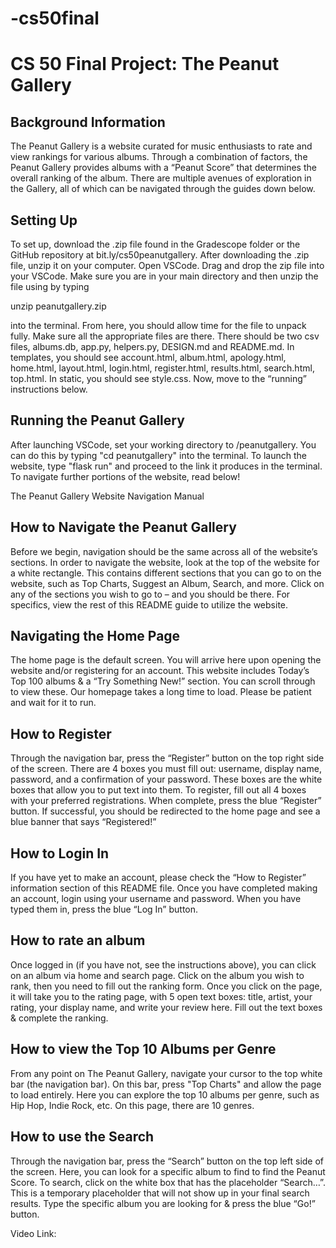 # -cs50final

# CS 50 Final Project: The Peanut Gallery #

## Background Information ##

The Peanut Gallery is a website curated for music enthusiasts to rate and view rankings for various albums. Through a combination of factors, the Peanut Gallery provides albums with a “Peanut Score” that determines the overall ranking of the album. There are multiple avenues of exploration in the Gallery, all of which can be navigated through the guides down below. 

## Setting Up ## 

To set up, download the .zip file found in the Gradescope folder or the GitHub repository at bit.ly/cs50peanutgallery. After downloading the .zip file, unzip it on your computer. Open VSCode. Drag and drop the zip file into your VSCode. Make sure you are in your main directory and then unzip the file using by typing

unzip peanutgallery.zip

into the terminal. From here, you should allow time for the file to unpack fully. Make sure all the appropriate files are there. There should be two csv files, albums.db, app.py, helpers.py, DESIGN.md and README.md. In templates, you should see account.html, album.html, apology.html, home.html, layout.html, login.html, register.html, results.html, search.html, top.html. In static, you should see style.css. Now, move to the “running” instructions below. 


## Running the Peanut Gallery ## 

After launching VSCode, set your working directory to /peanutgallery. You can do this by typing "cd peanutgallery" into the terminal. To launch the website, type "flask run" and proceed to the link it produces in the terminal. To navigate further portions of the website, read below!

The Peanut Gallery Website Navigation Manual

## How to Navigate the Peanut Gallery ##

Before we begin, navigation should be the same across all of the website’s sections. In order to navigate the website, look at the top of the website for a white rectangle. This contains different sections that you can go to on the website, such as Top Charts, Suggest an Album, Search, and more. Click on any of the sections you wish to go to – and you should be there. For specifics, view the rest of this README guide to utilize the website. 

## Navigating the Home Page ##

The home page is the default screen. You will arrive here upon opening the website and/or registering for an account. This website includes Today’s Top 100 albums & a “Try Something New!” section. You can scroll through to view these. Our homepage takes a long time to load. Please be patient and wait for it to run.

## How to Register ##

Through the navigation bar, press the “Register” button on the top right side of the screen. There are 4 boxes you must fill out: username, display name, password, and a confirmation of your password. These boxes are the white boxes that allow you to put text into them. To register, fill out all 4 boxes with your preferred registrations. When complete, press the blue “Register” button. If successful, you should be redirected to the home page and see a blue banner that says “Registered!” 

## How to Login In ##

If you have yet to make an account, please check the “How to Register” information section of this README file. Once you have completed making an account, login using your username and password. When you have typed them in, press the blue “Log In” button. 

## How to rate an album ##

Once logged in (if you have not, see the instructions above), you can click on an album via home and search page. Click on the album you wish to rank, then you need to fill out the ranking form. Once you click on the page, it will take you to the rating page, with 5 open text boxes: title, artist, your rating, your display name, and write your review here. Fill out the text boxes & complete the ranking. 

## How to view the Top 10 Albums per Genre ##
 
From any point on The Peanut Gallery, navigate your cursor to the top white bar (the navigation bar). On this bar, press "Top Charts" and allow the page to load entirely. Here you can explore the top 10 albums per genre, such as Hip Hop, Indie Rock, etc. On this page, there are 10 genres. 

## How to use the Search ## 

Through the navigation bar, press the “Search” button on the top left side of the screen. Here, you can look for a specific album to find to find the Peanut Score. To search, click on the white box that has the placeholder “Search…”. This is a temporary placeholder that will not show up in your final search results. Type the specific album you are looking for & press the blue “Go!” button. 

Video Link: 

